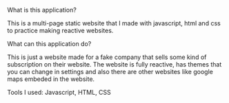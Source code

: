 What is this application?

This is a multi-page static website that I made with javascript, html and css to practice making reactive websites.


What can this application do?

This is just a website made for a fake company that sells some kind of subscription on their website. The website is fully reactive, has themes that you can change in settings and also there are other websites like google maps embeded in the website.


Tools I used: Javascript, HTML, CSS

